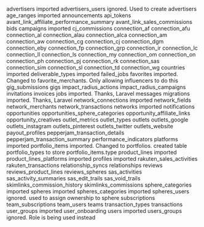 advertisers                                 imported
advertisers_users                           ignored. Used to create advertisers
age_ranges                                  imported
announcements
api_tokens
avant_link_affiliate_performance_summary
avant_link_sales_commissions
bids
campaigns                                   imported
cj_commissions
connection_af
connection_afu
connection_al
connection_alau
connection_alca
connection_am
connection_aw
connection_cg
connection_cj
connection_dgm
connection_eby
connection_fp
connection_grp
connection_ir
connection_lc
connection_ll
connection_ls
connection_my
connection_om
connection_on
connection_ph
connection_pj
connection_rk
connection_sas
connection_sim
connection_sl
connection_td
connection_wg
countries                                   imported
deliverable_types                           imported
failed_jobs
favorites                                   imported. Changed to favorite_merchants. Only allowing influencers to do this
gig_submissions
gigs
impact_radius_actions
impact_radius_campaigns
invitations
invoices
jobs                                        imported. Thanks, Laravel
messages
migrations                                  imported. Thanks, Laravel
network_connections                         imported
network_fields
network_merchants
network_transactions
networks                                    imported
notifications
opportunities
opportunities_sphere_categories
opportunity_affiliate_links
opportunity_creatives
outlet_metrics
outlet_types
outlets
outlets_google
outlets_instagram
outlets_pinterest
outlets_twitter
outlets_website
payout_profiles
pepperjam_transaction_details
pepperjam_transaction_summary
performance_indicators
platforms                                   imported
portfolio_items                             imported. Changed to portfolios. created table portfolio_types to store portfolio_items.type
product_lines                               imported
product_lines_platforms                     imported
profiles                                    imported
rakuten_sales_activities
rakuten_transactions
relationship_syncs
relationships
reviews
reviews_product_lines
reviews_spheres
sas_activities
sas_activity_summaries
sas_edit_trails
sas_void_trails
skimlinks_commission_history
skimlinks_commissions
sphere_categories                           imported
spheres                                     imported
spheres_categories                          imported
spheres_users                               ignored. used to assign ownership to sphere
subscriptions
team_subscriptions
team_users
teams
transaction_types
transactions
user_groups                                 imported
user_onboarding
users                                       imported
users_groups                                ignored. Role is being used instead